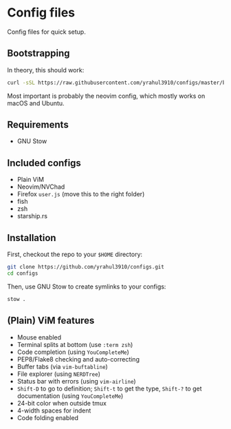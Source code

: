 # Config files

Config files for quick setup.

## Bootstrapping

In theory, this should work:

```sh
curl -sSL https://raw.githubusercontent.com/yrahul3910/configs/master/bootstrap.sh | sh
```

Most important is probably the neovim config, which mostly works on macOS and Ubuntu.

## Requirements

* GNU Stow

## Included configs

* Plain ViM
* Neovim/NVChad
* Firefox `user.js` (move this to the right folder)
* fish
* zsh
* starship.rs

## Installation

First, checkout the repo to your `$HOME` directory:

```sh
git clone https://github.com/yrahul3910/configs.git
cd configs
```

Then, use GNU Stow to create symlinks to your configs:

```sh
stow .
```

## (Plain) ViM features

* Mouse enabled
* Terminal splits at bottom (use `:term zsh`)
* Code completion (using `YouCompleteMe`)
* PEP8/Flake8 checking and auto-correcting
* Buffer tabs (via `vim-buftabline`)
* File explorer (using `NERDTree`)
* Status bar with errors (using `vim-airline`)
* `Shift-D` to go to definition; `Shift-t` to get the type, `Shift-?` to get documentation (using `YouCompleteMe`)
* 24-bit color when outside tmux
* 4-width spaces for indent
* Code folding enabled
